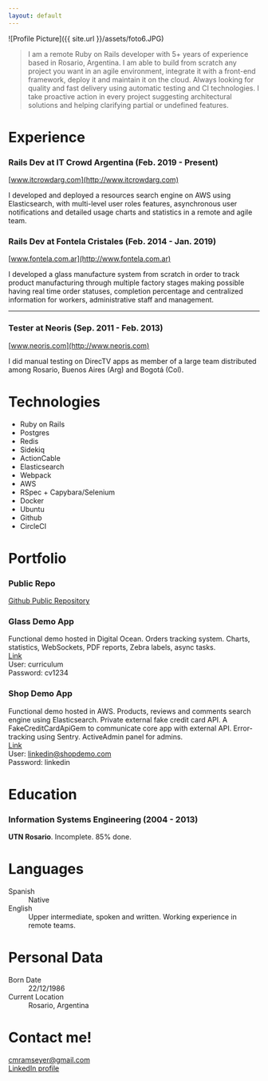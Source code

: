 ```yaml
---
layout: default
---
```

![Profile Picture]({{ site.url }}/assets/foto6.JPG)
> I am a remote Ruby on Rails developer with 5+ years of experience based in Rosario, Argentina. I am able to build from scratch any project you want in an agile environment, integrate it with a front-end framework, deploy it and maintain it on the cloud. Always looking for quality and fast delivery using automatic testing and CI technologies. I take proactive action in every project suggesting architectural solutions and helping clarifying partial or undefined features.

# Experience

### Rails Dev at IT Crowd Argentina (Feb. 2019 - Present)  
[www.itcrowdarg.com](http://www.itcrowdarg.com)  

I developed and deployed a resources search engine on AWS using Elasticsearch, with multi-level user roles features, asynchronous user notifications and detailed usage charts and statistics in a remote and agile team.


### Rails Dev at Fontela Cristales (Feb. 2014 - Jan. 2019)  
[www.fontela.com.ar](http://www.fontela.com.ar)  

I developed a glass manufacture system from scratch in order to track product manufacturing through multiple factory stages making possible having real time order statuses, completion percentage and centralized information for workers, administrative staff and management.

* * *

### Tester at Neoris (Sep. 2011 - Feb. 2013)  
[www.neoris.com](http://www.neoris.com)  

I did manual testing on DirecTV apps as member of a large team distributed among Rosario, Buenos Aires (Arg) and Bogotá (Col).

  
# Technologies

* Ruby on Rails
* Postgres
* Redis
* Sidekiq
* ActionCable
* Elasticsearch
* Webpack
* AWS
* RSpec + Capybara/Selenium
* Docker
* Ubuntu
* Github
* CircleCI

# Portfolio

### Public Repo
[Github Public Repository](http://github.com/cmramseyer)

### Glass Demo App
Functional demo hosted in Digital Ocean. Orders tracking system. Charts, statistics, WebSockets, PDF reports, Zebra labels, async tasks.  
[Link](http://162.243.107.4/)  
User: curriculum  
Password: cv1234

### Shop Demo App
Functional demo hosted in AWS. Products, reviews and comments search engine using Elasticsearch. Private external fake credit card API. A FakeCreditCardApiGem to communicate core app with external API. Error-tracking using Sentry. ActiveAdmin panel for admins.  
[Link](http://18.188.26.246/)  
User: linkedin@shopdemo.com  
Password: linkedin



# Education
### Information Systems Engineering (2004 - 2013)
**UTN Rosario**. Incomplete. 85% done.


# Languages
<dl>
<dt>Spanish</dt>
<dd>Native</dd>
<dt>English</dt>
<dd>Upper intermediate, spoken and written. Working experience in remote teams.</dd>
</dl>

# Personal Data

<dl>
<dt>Born Date</dt>
<dd>22/12/1986</dd>
<dt>Current Location</dt>
<dd>Rosario, Argentina</dd>
</dl>


# Contact me!
[cmramseyer@gmail.com](mailto:cmramseyer@gmail.com)  
[LinkedIn profile](https://www.linkedin.com/in/carlos-ramseyer-ab1a3625/)

